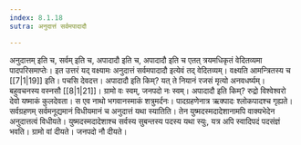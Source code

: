 ```yaml
---
index: 8.1.18
sutra: अनुदात्तं सर्वमपादादौ

---
```

अनुदात्तम् इति च, सर्वम् इति च, अपादादौ इति च, अपादादौ इति च एतत् त्रयमधिकृतं वेदितव्यमा पादपरिसमाप्तेः। इत उत्तरं यद् वक्ष्यामः अनुदात्तं सर्वमपादादौ इत्येवं तद् वेदितव्यम्। वक्ष्यति आमन्त्रितस्य च [[7|1|19]] इति। पचसि देवदत्त। अपादादौ इति किम्? यत् ते नियानं रजसं मृत्यो अनवधर्ष्यम्। बहुवचनस्य वस्नसौ [[8|1|21]]। ग्रामो वः स्वम्, जनपदो नः स्वम्। अपादादौ इति किम्? रुद्रो विश्वेश्वरो देवो यष्माकं कुलदेवता। स एव नाथो भगवानस्माकं शत्रुमर्दनः। पादग्रहणेनात्र ऋक्पादः श्लोकपादश्च गृह्यते। सर्वग्रहणम् सर्वमनूद्यमानं विधीयमानं च अनुदात्तं यथा स्यातिति। तेन युष्मदस्मदादेशानामपि वाक्यभेदेन अनुदात्तत्वं विधीयते। युष्मदस्मदादेशाश्च सर्वस्य सुबन्तस्य पदस्य यथा स्युः, यत्र अपि स्वादिपदं पदसंज्ञं भवति। ग्रामो वां दीयते। जनपदो नौ दीयते।